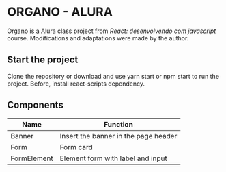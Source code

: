 # ORGANO - ALURA

Organo is a Alura class project from *React: desenvolvendo com javascript* course. Modifications and adaptations were made by the author.

## Start the project

Clone the repository or download and use yarn start or npm start to run the project. Before, install react-scripts dependency.

## Components

Name | Function
---------| -------
Banner | Insert the banner in the page header
Form | Form card
FormElement | Element form with label and input

